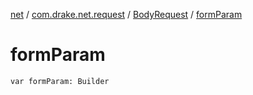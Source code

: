 [net](../../index.md) / [com.drake.net.request](../index.md) / [BodyRequest](index.md) / [formParam](./form-param.md)

# formParam

`var formParam: Builder`